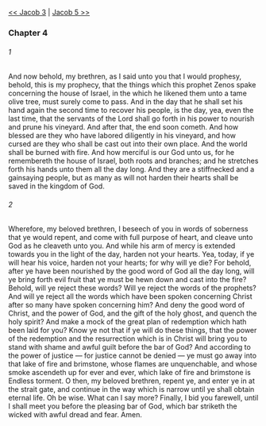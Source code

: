 [<< Jacob 3](Jacob%203)  |  [Jacob 5 >>](Jacob%205)

### Chapter 4
###### 1
And now behold, my brethren, as I said unto you that I would prophesy, behold, this is my prophecy, that the things which this prophet Zenos spake concerning the house of Israel, in the which he likened them unto a tame olive tree, must surely come to pass. And in the day that he shall set his hand again the second time to recover his people, is the day, yea, even the last time, that the servants of the Lord shall go forth in his power to nourish and prune his vineyard. And after that, the end soon cometh. And how blessed are they who have labored diligently in his vineyard, and how cursed are they who shall be cast out into their own place. And the world shall be burned with fire. And how merciful is our God unto us, for he remembereth the house of Israel, both roots and branches; and he stretches forth his hands unto them all the day long. And they are a stiffnecked and a gainsaying people, but as many as will not harden their hearts shall be saved in the kingdom of God.

###### 2
Wherefore, my beloved brethren, I beseech of you in words of soberness that ye would repent, and come with full purpose of heart, and cleave unto God as he cleaveth unto you. And while his arm of mercy is extended towards you in the light of the day, harden not your hearts. Yea, today, if ye will hear his voice, harden not your hearts; for why will ye die? For behold, after ye have been nourished by the good word of God all the day long, will ye bring forth evil fruit that ye must be hewn down and cast into the fire? Behold, will ye reject these words? Will ye reject the words of the prophets? And will ye reject all the words which have been spoken concerning Christ after so many have spoken concerning him? And deny the good word of Christ, and the power of God, and the gift of the holy ghost, and quench the holy spirit? And make a mock of the great plan of redemption which hath been laid for you? Know ye not that if ye will do these things, that the power of the redemption and the resurrection which is in Christ will bring you to stand with shame and awful guilt before the bar of God? And according to the power of justice — for justice cannot be denied — ye must go away into that lake of fire and brimstone, whose flames are unquenchable, and whose smoke ascendeth up for ever and ever, which lake of fire and brimstone is Endless torment. O then, my beloved brethren, repent ye, and enter ye in at the strait gate, and continue in the way which is narrow until ye shall obtain eternal life. Oh be wise. What can I say more? Finally, I bid you farewell, until I shall meet you before the pleasing bar of God, which bar striketh the wicked with awful dread and fear. Amen.